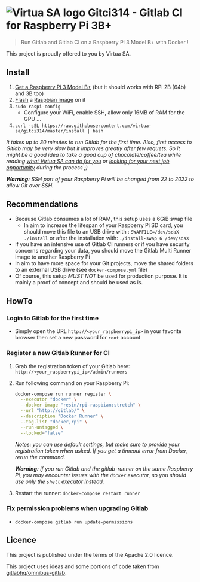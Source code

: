 # ![Virtua SA logo](https://www.virtua.ch/favicon.png) Gitci314 - Gitlab CI for Raspberry Pi 3B+

> Run Gitlab and Gitlab CI on a Raspberry Pi 3 Model B+ with Docker !

This project is proudly offered to you by Virtua SA.

## Install

1. [Get a Raspberry Pi 3 Model B+](https://www.raspberrypi.org/products/) (but it should works with RPi 2B (64b) and 3B too)
2. [Flash](https://etcher.io/) a [Raspbian image](https://downloads.raspberrypi.org/raspbian_latest) on it
3. `sudo raspi-config`
   * Configure your WiFi, enable SSH, allow only 16MB of RAM for the GPU ...
4. `curl -sSL https://raw.githubusercontent.com/virtua-sa/gitci314/master/install | bash`

*It takes up to 30 minutes to run Gitlab for the first time.
Also, first access to Gitlab may be very slow but it improves greatly after few requets.
So it might be a good idea to take a good cup of chocolate/coffee/tea while reading [what Virtua SA can do for you](https://www.virtua.ch/en/services/) or [looking for your next job opportunity](https://www.virtua.ch/en/carrieres/) during the process ;)*

***Warning:** SSH port of your Raspberry Pi will be changed from 22 to 2022 to allow Git over SSH.*

## Recommendations

* Because Gitlab consumes a lot of RAM, this setup uses a 6GiB swap file
  * In aim to increase the lifespan of your Raspberry Pi SD card, you should move this file to an USB drive with :
    `SWAPFILE=/dev/sdaX ./install`
    or after the installation with:
    `./install-swap 6 /dev/sdaX`
* If you have an intensive use of Gitlab CI runners or if you have security concerns regarding your data, you should move the Gitlab Multi Runner image to another Raspberry Pi
* In aim to have more space for your Git projects, move the shared folders to an external USB drive (see `docker-compose.yml` file)
* Of course, this setup *MUST NOT* be used for production purpose. It is mainly a proof of concept and should be used as is.

## HowTo

### Login to Gitlab for the first time

* Simply open the URL `http://<your_raspberrypi_ip>` in your favorite browser then set a new password for `root` account

### Register a new Gitlab Runner for CI

1. Grab the registration token of your Gitlab here: `http://<your_raspberrypi_ip>/admin/runners`
2. Run following command on your Raspberry Pi:

   ```sh
   docker-compose run runner register \
     --executor "docker" \
     --docker-image "resin/rpi-raspbian:stretch" \
     --url "http://gitlab/" \
     --description "Docker Runner" \
     --tag-list "docker,rpi" \
     --run-untagged \
     --locked="false"
   ```

   *Notes: you can use default settings, but make sure to provide your registration token when asked.
   If you get a timeout error from Docker, rerun the command.*

   ***Warning:** if you run Gitlab and the gitlab-runner on the same Raspberry Pi, you may encounter issues with the `docker` executor, so you should use only the `shell` executor instead.*
3. Restart the runner: `docker-compose restart runner`

### Fix permission problems when upgrading Gitlab

* `docker-compose gitlab run update-permissions`

## Licence

This project is published under the terms of the Apache 2.0 licence.

This project uses ideas and some portions of code taken from [gitlabhq/omnibus-gitlab](https://gitlab.com/gitlab-org/omnibus-gitlab).
